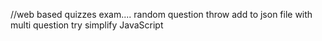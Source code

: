 //web based quizzes exam....
random question throw
add to json file with multi question
try simplify JavaScript
